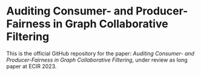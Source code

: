# Auditing Consumer- and Producer-Fairness in Graph Collaborative Filtering

This is the official GitHub repository for the paper: _Auditing Consumer- and Producer-Fairness in Graph Collaborative Filtering_, under review as long paper at ECIR 2023.
